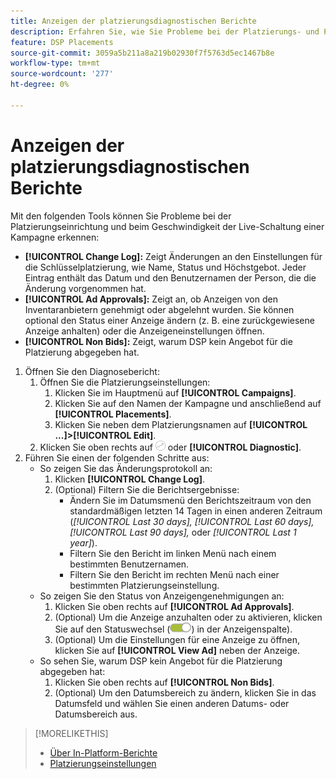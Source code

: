 ```yaml
---
title: Anzeigen der platzierungsdiagnostischen Berichte
description: Erfahren Sie, wie Sie Probleme bei der Platzierungs- und Platzierungseinrichtung diagnostizieren können.
feature: DSP Placements
source-git-commit: 3059a5b211a8a219b02930f7f5763d5ec1467b8e
workflow-type: tm+mt
source-wordcount: '277'
ht-degree: 0%

---
```


# Anzeigen der platzierungsdiagnostischen Berichte

<!-- Does this really belong in the Campaign Management > Reports section or in the Placements section? -->

Mit den folgenden Tools können Sie Probleme bei der Platzierungseinrichtung und beim Geschwindigkeit der Live-Schaltung einer Kampagne erkennen:

* **[!UICONTROL Change Log]:** Zeigt Änderungen an den Einstellungen für die Schlüsselplatzierung, wie Name, Status und Höchstgebot. Jeder Eintrag enthält das Datum und den Benutzernamen der Person, die die Änderung vorgenommen hat.
* **[!UICONTROL Ad Approvals]:** Zeigt an, ob Anzeigen von den Inventaranbietern genehmigt oder abgelehnt wurden. Sie können optional den Status einer Anzeige ändern (z. B. eine zurückgewiesene Anzeige anhalten) oder die Anzeigeneinstellungen öffnen.
* **[!UICONTROL Non Bids]:** Zeigt, warum DSP kein Angebot für die Platzierung abgegeben hat.

1. Öffnen Sie den Diagnosebericht:
   1. Öffnen Sie die Platzierungseinstellungen:
      1. Klicken Sie im Hauptmenü auf **[!UICONTROL Campaigns]**.
      1. Klicken Sie auf den Namen der Kampagne und anschließend auf **[!UICONTROL Placements]**.
      1. Klicken Sie neben dem Platzierungsnamen auf  **[!UICONTROL ...]>[!UICONTROL Edit]**.
   1. Klicken Sie oben rechts auf ![Placement-Diagnose](/help/dsp/assets/placement-diagnostics.png) oder **[!UICONTROL Diagnostic]**.
1. Führen Sie einen der folgenden Schritte aus:
   * So zeigen Sie das Änderungsprotokoll an:
      1. Klicken **[!UICONTROL Change Log]**.
      1. (Optional) Filtern Sie die Berichtsergebnisse:
         * Ändern Sie im Datumsmenü den Berichtszeitraum von den standardmäßigen letzten 14 Tagen in einen anderen Zeitraum (*[!UICONTROL Last 30 days],* *[!UICONTROL Last 60 days],* *[!UICONTROL Last 90 days],* oder *[!UICONTROL Last 1 year]*).
         * Filtern Sie den Bericht im linken Menü nach einem bestimmten Benutzernamen.
         * Filtern Sie den Bericht im rechten Menü nach einer bestimmten Platzierungseinstellung.
   * So zeigen Sie den Status von Anzeigengenehmigungen an:
      1. Klicken Sie oben rechts auf **[!UICONTROL Ad Approvals]**.
      1. (Optional) Um die Anzeige anzuhalten oder zu aktivieren, klicken Sie auf den Statuswechsel (![Statusschalter](/help/dsp/assets/status-switch.png)) in der Anzeigenspalte).
      1. (Optional) Um die Einstellungen für eine Anzeige zu öffnen, klicken Sie auf **[!UICONTROL View Ad]** neben der Anzeige.
   * So sehen Sie, warum DSP kein Angebot für die Platzierung abgegeben hat:
      1. Klicken Sie oben rechts auf **[!UICONTROL Non Bids]**.
      1. (Optional) Um den Datumsbereich zu ändern, klicken Sie in das Datumsfeld und wählen Sie einen anderen Datums- oder Datumsbereich aus.

<!-- Later, add link to >* Definitions for NBRs (Reading No Bid Reports (NBRs)) -->

>[!MORELIKETHIS]
>
>* [Über In-Platform-Berichte](campaign-reports-about.md)
>* [Platzierungseinstellungen](/help/dsp/campaign-management/placements/placement-settings.md)

